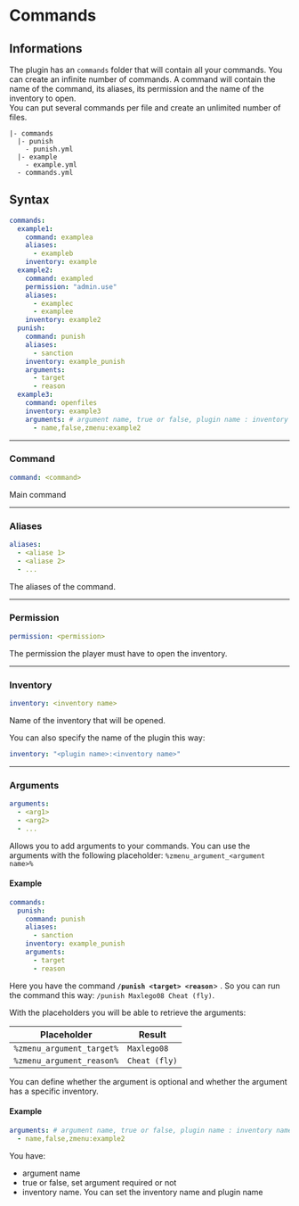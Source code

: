 # Commands

## Informations

The plugin has an `commands` folder that will contain all your commands. You can create an infinite number of commands. A command will contain the name of the command, its aliases, its permission and the name of the inventory to open.\
You can put several commands per file and create an unlimited number of files.

```
|- commands
  |- punish
    - punish.yml
  |- example
    - example.yml    
  - commands.yml
```

## Syntax

```yaml
commands:
  example1:
    command: examplea
    aliases:
      - exampleb
    inventory: example
  example2:
    command: exampled
    permission: "admin.use"
    aliases:
      - examplec
      - examplee
    inventory: example2
  punish:
    command: punish
    aliases:
      - sanction
    inventory: example_punish
    arguments:
      - target
      - reason    
  example3:
    command: openfiles
    inventory: example3
    arguments: # argument name, true or false, plugin name : inventory name
      - name,false,zmenu:example2      
```

***

### Command

```yaml
command: <command>
```

Main command

***

### Aliases

```yaml
aliases:
  - <aliase 1>
  - <aliase 2>
  - ...
```

The aliases of the command.

***

### Permission

```yaml
permission: <permission>
```

The permission the player must have to open the inventory.

***

### Inventory

```yaml
inventory: <inventory name>
```

Name of the inventory that will be opened.

You can also specify the name of the plugin this way:

```yaml
inventory: "<plugin name>:<inventory name>"
```

***

### Arguments

```yaml
arguments:
  - <arg1>
  - <arg2>
  - ...
```

Allows you to add arguments to your commands. You can use the arguments with the following placeholder: `%zmenu_argument_<argument name>%`&#x20;

#### Example

```yaml
commands:
  punish:
    command: punish
    aliases:
      - sanction
    inventory: example_punish
    arguments:
      - target
      - reason
```

Here you have the command **`/punish <target> <reason`**> . So you can run the command this way: `/punish Maxlego08 Cheat (fly)`.

With the placeholders you will be able to retrieve the arguments:

| Placeholder               | Result        |
| ------------------------- | ------------- |
| `%zmenu_argument_target%` | `Maxlego08`   |
| `%zmenu_argument_reason%` | `Cheat (fly)` |

You can define whether the argument is optional and whether the argument has a specific inventory.

#### **Example**

```yaml
arguments: # argument name, true or false, plugin name : inventory name
  - name,false,zmenu:example2
```

You have:

* argument name
* true or false, set argument required or not
* inventory name. You can set the inventory name and plugin name
